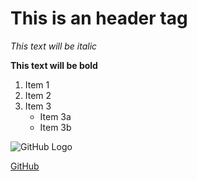 # This is an header tag

*This text will be italic*

**This text will be bold**

1. Item 1
2. Item 2
3. Item 3
   * Item 3a
   * Item 3b

![GitHub Logo](logo.jpg)

[GitHub](http://github.com)
